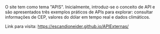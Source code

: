 O site tem como tema "APIS".
Inicialmente, introduz-se o conceito de API e são apresentados três exemplos práticos de APIs para explorar: consultar informações de CEP, valores do dólar em tempo real e dados climáticos.

Link para visita: https://escandioneider.github.io/APIExternas/
